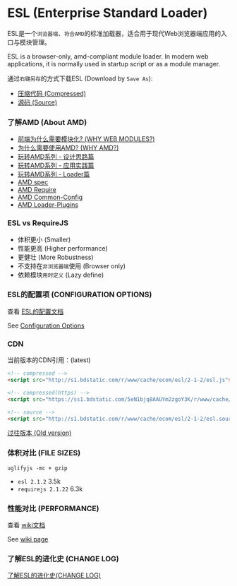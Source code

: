 ESL (Enterprise Standard Loader)
=====================

ESL是一个`浏览器端`、`符合AMD`的标准加载器，适合用于现代Web浏览器端应用的入口与模块管理。

ESL is a browser-only, amd-compliant module loader. In modern web applications, it is normally used in startup script or as a module manager.

通过`右键另存`的方式下载ESL (Download by `Save As`):

- [压缩代码 (Compressed)](http://s1.bdstatic.com/r/www/cache/ecom/esl/2-1-2/esl.js)
- [源码 (Source)](http://s1.bdstatic.com/r/www/cache/ecom/esl/2-1-2/esl.source.js)

### 了解AMD (About AMD)

- [前端为什么需要模块化? (WHY WEB MODULES?)](http://requirejs.org/docs/why.html)
- [为什么需要使用AMD? (WHY AMD?)](http://requirejs.org/docs/whyamd.html)
- [玩转AMD系列 - 设计思路篇](http://efe.baidu.com/blog/dissecting-amd-what/)
- [玩转AMD系列 - 应用实践篇](http://efe.baidu.com/blog/dissecting-amd-how/)
- [玩转AMD系列 - Loader篇](http://efe.baidu.com/blog/dissecting-amd-loader/)
- [AMD spec](https://github.com/amdjs/amdjs-api/wiki/AMD)
- [AMD Require](https://github.com/amdjs/amdjs-api/wiki/require)
- [AMD Common-Config](https://github.com/amdjs/amdjs-api/wiki/Common-Config)
- [AMD Loader-Plugins](https://github.com/amdjs/amdjs-api/wiki/Loader-Plugins)


### ESL vs RequireJS

- 体积更小 (Smaller) 
- 性能更高 (Higher performance)
- 更健壮 (More Robustness)
- 不支持在`非浏览器端`使用 (Browser only)
- 依赖模块`用时定义` (Lazy define)


### ESL的配置项 (CONFIGURATION OPTIONS)

查看 [ESL的配置文档](doc/config.md)

See [Configuration Options](doc/config.md)


### CDN

当前版本的CDN引用：(latest)

```html
<!-- compressed -->
<script src="http://s1.bdstatic.com/r/www/cache/ecom/esl/2-1-2/esl.js"></script>

<!-- compressed(https) -->
<script src="https://ss1.bdstatic.com/5eN1bjq8AAUYm2zgoY3K/r/www/cache/ecom/esl/2-1-2/esl.js"></script>

<!-- source -->
<script src="http://s1.bdstatic.com/r/www/cache/ecom/esl/2-1-2/esl.source.js"></script>
```

[过往版本 (Old version)](CDN.md)


### 体积对比 (FILE SIZES)

`uglifyjs -mc + gzip`

- `esl 2.1.2` 3.5k
- `requirejs 2.1.22` 6.3k


### 性能对比 (PERFORMANCE)

查看 [wiki文档](https://github.com/ecomfe/esl/wiki/1.8.0-%E6%A8%A1%E5%9D%97%E5%8A%A0%E8%BD%BD%E6%97%B6%E9%97%B4%E6%B5%8B%E8%AF%95%E7%BB%93%E6%9E%9C%E8%AE%B0%E5%BD%95)

See [wiki page](https://github.com/ecomfe/esl/wiki/1.8.0-%E6%A8%A1%E5%9D%97%E5%8A%A0%E8%BD%BD%E6%97%B6%E9%97%B4%E6%B5%8B%E8%AF%95%E7%BB%93%E6%9E%9C%E8%AE%B0%E5%BD%95)


### 了解ESL的进化史 (CHANGE LOG)

[了解ESL的进化史(CHANGE LOG)](CHANGELOG.md)


